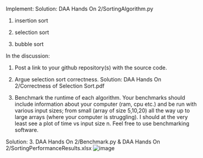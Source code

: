 Implement: Solution: DAA Hands On 2/SortingAlgorithm.py

1. insertion sort

2. selection sort

3. bubble sort

 

In the discussion:

1. Post a link to your github repository(s) with the source code.

2. Argue selection sort correctness. Solution: DAA Hands On 2/Correctness of Selection Sort.pdf

3. Benchmark the runtime of each algorithm. Your benchmarks should include information about your computer (ram, cpu etc.) and be run with various input sizes;
from small (array of size 5,10,20) all the way up to large arrays (where your computer is struggling). I should at the very least see a plot of time vs input size n. Feel free to use benchmarking software.

Solution:
3. DAA Hands On 2/Benchmark.py & DAA Hands On 2/SortingPerformanceResults.xlsx
![image](https://github.com/user-attachments/assets/65c3c359-3b17-4284-b669-8d65751ffdf2)

